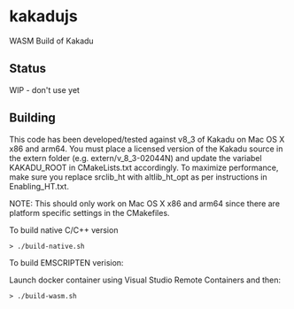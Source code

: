 # kakadujs
WASM Build of Kakadu

## Status

WIP - don't use yet

## Building

This code has been developed/tested against v8_3 of Kakadu on Mac OS X x86 and arm64.  You must place a licensed version of the Kakadu source in the extern folder (e.g. extern/v_8_3-02044N) and update the variabel KAKADU_ROOT in CMakeLists.txt accordingly.  To maximize performance, make sure you replace srclib_ht with altlib_ht_opt as per instructions in Enabling_HT.txt.

NOTE: This should only work on Mac OS X x86 and arm64 since there are platform specific settings in the CMakefiles.

To build native C/C++ version
```
> ./build-native.sh
```

To build EMSCRIPTEN verision:

Launch docker container using Visual Studio Remote Containers and then:

```
> ./build-wasm.sh
```
